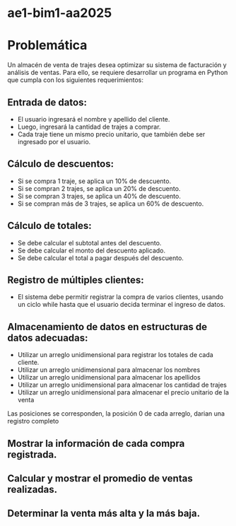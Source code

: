 # ae1-bim1-aa2025

# Problemática
Un almacén de venta de trajes desea optimizar su sistema de facturación y análisis de ventas. Para ello, se requiere desarrollar un programa en Python que cumpla con los siguientes requerimientos:

## Entrada de datos:

* El usuario ingresará el nombre y apellido del cliente.
* Luego, ingresará la cantidad de trajes a comprar.
* Cada traje tiene un mismo precio unitario, que también debe ser ingresado por el usuario.

## Cálculo de descuentos:

* Si se compra 1 traje, se aplica un 10% de descuento.
* Si se compran 2 trajes, se aplica un 20% de descuento.
* Si se compran 3 trajes, se aplica un 40% de descuento.
* Si se compran más de 3 trajes, se aplica un 60% de descuento.

## Cálculo de totales:

* Se debe calcular el subtotal antes del descuento.
* Se debe calcular el monto del descuento aplicado.
* Se debe calcular el total a pagar después del descuento.

## Registro de múltiples clientes:

* El sistema debe permitir registrar la compra de varios clientes, usando un ciclo while hasta que el usuario decida terminar el ingreso de datos.

## Almacenamiento de datos en estructuras de datos adecuadas:

* Utilizar un arreglo unidimensional para registrar los totales de cada cliente.
* Utilizar un arreglo unidimensional para almacenar los nombres
* Utilizar un arreglo unidimensional para almacenar los apellidos
* Utilizar un arreglo unidimensional para almacenar los cantidad de trajes
* Utilizar un arreglo unidimensional para almacenar el precio unitario de la venta

Las posiciones se corresponden, la posición 0 de cada arreglo, darian una registro completo

## Mostrar la información de cada compra registrada.

## Calcular y mostrar el promedio de ventas realizadas.
## Determinar la venta más alta y la más baja.
